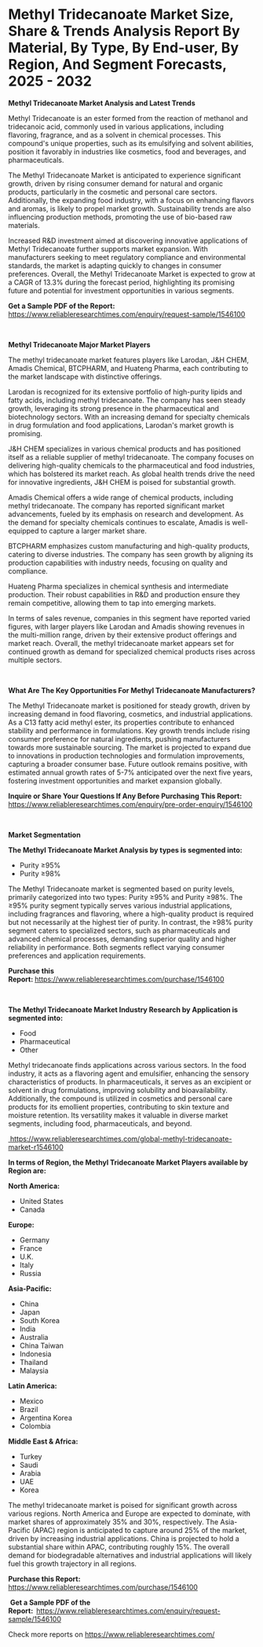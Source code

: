 <p><h1>Methyl Tridecanoate Market Size, Share & Trends Analysis Report By Material, By Type, By End-user, By Region, And Segment Forecasts, 2025 - 2032</h1></p><p><strong>Methyl Tridecanoate Market Analysis and Latest Trends</strong></p>
<p><p>Methyl Tridecanoate is an ester formed from the reaction of methanol and tridecanoic acid, commonly used in various applications, including flavoring, fragrance, and as a solvent in chemical processes. This compound's unique properties, such as its emulsifying and solvent abilities, position it favorably in industries like cosmetics, food and beverages, and pharmaceuticals.</p><p>The Methyl Tridecanoate Market is anticipated to experience significant growth, driven by rising consumer demand for natural and organic products, particularly in the cosmetic and personal care sectors. Additionally, the expanding food industry, with a focus on enhancing flavors and aromas, is likely to propel market growth. Sustainability trends are also influencing production methods, promoting the use of bio-based raw materials.</p><p>Increased R&D investment aimed at discovering innovative applications of Methyl Tridecanoate further supports market expansion. With manufacturers seeking to meet regulatory compliance and environmental standards, the market is adapting quickly to changes in consumer preferences. Overall, the Methyl Tridecanoate Market is expected to grow at a CAGR of 13.3% during the forecast period, highlighting its promising future and potential for investment opportunities in various segments.</p></p>
<p><strong>Get a Sample PDF of the Report:&nbsp;</strong> <a href="https://www.reliableresearchtimes.com/enquiry/request-sample/1546100?utm_campaign=3322&utm_medium=2&utm_source=Github&utm_content=ia&utm_term=31032025&utm_id=methyl-tridecanoate">https://www.reliableresearchtimes.com/enquiry/request-sample/1546100</a></p>
<p>&nbsp;</p>
<p><strong>Methyl Tridecanoate Major Market Players</strong></p>
<p><p>The methyl tridecanoate market features players like Larodan, J&H CHEM, Amadis Chemical, BTCPHARM, and Huateng Pharma, each contributing to the market landscape with distinctive offerings. </p><p>Larodan is recognized for its extensive portfolio of high-purity lipids and fatty acids, including methyl tridecanoate. The company has seen steady growth, leveraging its strong presence in the pharmaceutical and biotechnology sectors. With an increasing demand for specialty chemicals in drug formulation and food applications, Larodan's market growth is promising.</p><p>J&H CHEM specializes in various chemical products and has positioned itself as a reliable supplier of methyl tridecanoate. The company focuses on delivering high-quality chemicals to the pharmaceutical and food industries, which has bolstered its market reach. As global health trends drive the need for innovative ingredients, J&H CHEM is poised for substantial growth.</p><p>Amadis Chemical offers a wide range of chemical products, including methyl tridecanoate. The company has reported significant market advancements, fueled by its emphasis on research and development. As the demand for specialty chemicals continues to escalate, Amadis is well-equipped to capture a larger market share.</p><p>BTCPHARM emphasizes custom manufacturing and high-quality products, catering to diverse industries. The company has seen growth by aligning its production capabilities with industry needs, focusing on quality and compliance.</p><p>Huateng Pharma specializes in chemical synthesis and intermediate production. Their robust capabilities in R&D and production ensure they remain competitive, allowing them to tap into emerging markets.</p><p>In terms of sales revenue, companies in this segment have reported varied figures, with larger players like Larodan and Amadis showing revenues in the multi-million range, driven by their extensive product offerings and market reach. Overall, the methyl tridecanoate market appears set for continued growth as demand for specialized chemical products rises across multiple sectors.</p></p>
<p>&nbsp;</p>
<p><strong>What Are The Key Opportunities For Methyl Tridecanoate Manufacturers?</strong></p>
<p><p>The Methyl Tridecanoate market is positioned for steady growth, driven by increasing demand in food flavoring, cosmetics, and industrial applications. As a C13 fatty acid methyl ester, its properties contribute to enhanced stability and performance in formulations. Key growth trends include rising consumer preference for natural ingredients, pushing manufacturers towards more sustainable sourcing. The market is projected to expand due to innovations in production technologies and formulation improvements, capturing a broader consumer base. Future outlook remains positive, with estimated annual growth rates of 5-7% anticipated over the next five years, fostering investment opportunities and market expansion globally.</p></p>
<p><strong>Inquire or Share Your Questions If Any Before Purchasing This Report:</strong> <a href="https://www.reliableresearchtimes.com/enquiry/pre-order-enquiry/1546100?utm_campaign=3322&utm_medium=2&utm_source=Github&utm_content=ia&utm_term=31032025&utm_id=methyl-tridecanoate">https://www.reliableresearchtimes.com/enquiry/pre-order-enquiry/1546100</a></p>
<p>&nbsp;</p>
<p><strong>Market Segmentation</strong></p>
<p><strong>The Methyl Tridecanoate Market Analysis by types is segmented into:</strong></p>
<p><ul><li>Purity ≥95%</li><li>Purity ≥98%</li></ul></p>
<p><p>The Methyl Tridecanoate market is segmented based on purity levels, primarily categorized into two types: Purity ≥95% and Purity ≥98%. The ≥95% purity segment typically serves various industrial applications, including fragrances and flavoring, where a high-quality product is required but not necessarily at the highest tier of purity. In contrast, the ≥98% purity segment caters to specialized sectors, such as pharmaceuticals and advanced chemical processes, demanding superior quality and higher reliability in performance. Both segments reflect varying consumer preferences and application requirements.</p></p>
<p><strong>Purchase this Report:&nbsp;</strong><a href="https://www.reliableresearchtimes.com/purchase/1546100?utm_campaign=3322&utm_medium=2&utm_source=Github&utm_content=ia&utm_term=31032025&utm_id=methyl-tridecanoate">https://www.reliableresearchtimes.com/purchase/1546100</a></p>
<p>&nbsp;</p>
<p><strong>The Methyl Tridecanoate Market Industry Research by Application is segmented into:</strong></p>
<p><ul><li>Food</li><li>Pharmaceutical</li><li>Other</li></ul></p>
<p><p>Methyl tridecanoate finds applications across various sectors. In the food industry, it acts as a flavoring agent and emulsifier, enhancing the sensory characteristics of products. In pharmaceuticals, it serves as an excipient or solvent in drug formulations, improving solubility and bioavailability. Additionally, the compound is utilized in cosmetics and personal care products for its emollient properties, contributing to skin texture and moisture retention. Its versatility makes it valuable in diverse market segments, including food, pharmaceuticals, and beyond.</p></p>
<p><a href="https://www.reliableresearchtimes.com/global-methyl-tridecanoate-market-r1546100?utm_campaign=3322&utm_medium=2&utm_source=Github&utm_content=ia&utm_term=31032025&utm_id=methyl-tridecanoate">&nbsp;https://www.reliableresearchtimes.com/global-methyl-tridecanoate-market-r1546100</a></p>
<p><strong>In terms of Region, the Methyl Tridecanoate Market Players available by Region are:</strong></p>
<p>
    <p> <strong> North America: </strong>
        <ul>
            <li>United States</li>
            <li>Canada</li>
        </ul>
        </p> 
    <p> <strong> Europe: </strong>
        <ul>
            <li>Germany</li>
            <li>France</li>
            <li>U.K.</li>
            <li>Italy</li>
            <li>Russia</li>
        </ul>
        </p> 
    <p> <strong> Asia-Pacific: </strong>
        <ul>
            <li>China</li>
            <li>Japan</li>
            <li>South Korea</li>
            <li>India</li>
            <li>Australia</li>
            <li>China Taiwan</li>
            <li>Indonesia</li>
            <li>Thailand</li>
            <li>Malaysia</li>
        </ul>
        </p> 
    <p> <strong> Latin America: </strong>
        <ul>
            <li>Mexico</li>
            <li>Brazil</li>
            <li>Argentina Korea</li>
            <li>Colombia</li>
        </ul>
        </p> 
    <p> <strong> Middle East & Africa: </strong>
        <ul>
            <li>Turkey</li>
            <li>Saudi</li>
            <li>Arabia</li>
            <li>UAE</li>
            <li>Korea</li>
        </ul>
    </p>
    </p>
<p><p>The methyl tridecanoate market is poised for significant growth across various regions. North America and Europe are expected to dominate, with market shares of approximately 35% and 30%, respectively. The Asia-Pacific (APAC) region is anticipated to capture around 25% of the market, driven by increasing industrial applications. China is projected to hold a substantial share within APAC, contributing roughly 15%. The overall demand for biodegradable alternatives and industrial applications will likely fuel this growth trajectory in all regions.</p></p>
<p><strong>Purchase this Report: </strong><a href="https://www.reliableresearchtimes.com/purchase/1546100?utm_campaign=3322&utm_medium=2&utm_source=Github&utm_content=ia&utm_term=31032025&utm_id=methyl-tridecanoate">https://www.reliableresearchtimes.com/purchase/1546100</a></p>
<p>&nbsp;<strong>Get a Sample PDF of the Report:&nbsp;&nbsp;</strong><a href="https://www.reliableresearchtimes.com/enquiry/request-sample/1546100?utm_campaign=3322&utm_medium=2&utm_source=Github&utm_content=ia&utm_term=31032025&utm_id=methyl-tridecanoate">https://www.reliableresearchtimes.com/enquiry/request-sample/1546100</a></p>
<p><strong></strong></p>
<p>Check more reports on <a href="https://www.reliableresearchtimes.com/?utm_campaign=3322&utm_medium=2&utm_source=Github&utm_content=ia&utm_term=31032025&utm_id=methyl-tridecanoate">https://www.reliableresearchtimes.com/</a></p>
